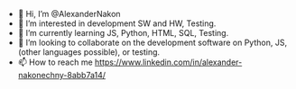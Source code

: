 - 👋 Hi, I’m @AlexanderNakon
- 👀 I’m interested in development SW and HW, Testing.
- 🌱 I’m currently learning JS, Python, HTML, SQL, Testing.
- 💞️ I’m looking to collaborate on  the development software on Python, JS, (other languages possible), or testing.
- 📫 How to reach me https://www.linkedin.com/in/alexander-nakonechny-8abb7a14/

<!---
AlexanderNakon/AlexanderNakon is a ✨ special ✨ repository because its `README.md` (this file) appears on your GitHub profile.
You can click the Preview link to take a look at your changes.
--->
